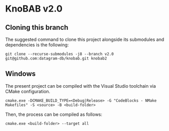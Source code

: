 # KnoBAB v2.0

## Cloning this branch

The suggested command to clone this project alongside its submodules and dependencies is the following:

    git clone --recurse-submodules -j8 --branch v2.0 git@github.com:datagram-db/knobab.git knobab2

## Windows
The present project can be compiled with the Visual Studio toolchain via CMake configuration. 

    cmake.exe -DCMAKE_BUILD_TYPE=<Debug|Release> -G "CodeBlocks - NMake Makefiles" -S <source> -B <build-folder>

Then, the process can be compiled as follows:

    cmake.exe <build-folder> --target all
